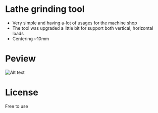 # Lathe grinding tool
- Very simple and having a-lot of usages for the machine shop
- The tool was upgraded  a little bit for support both vertical, horizontal loads
- Centering ~10mm

# Peview
![Alt text](https://github.com/huynguyen1989/lathe_grinding_tool/blob/701748afa4b1f1f04dc3c3feb0097c066a88a18e/Preview "Title")

# License
Free to use